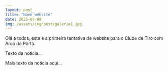 ```yaml
---
layout: post
title: "Novo website"
date: 2025-09-08
img: /assets/img/post/galeria1.jpg
---
```


Olá a todos, este é a primeira tentativa de website para o Clube de Tiro com Arco do Porto.

Texto da notícia...


Mais texto da notícia aqui...
